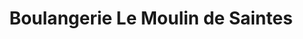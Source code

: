 ---
title: "Boulangerie Le Moulin de Saintes"
url: /saintes/boulangerie-le-moulin-de-saintes/
shop: boulangerie
---
